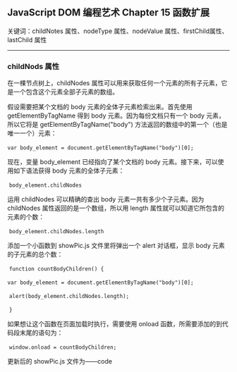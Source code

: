 ## JavaScript DOM 编程艺术 Chapter 15  函数扩展

关键词：childNotes 属性、nodeType 属性、nodeValue 属性、firstChild属性、lastChild 属性

---

### childNods 属性

在一棵节点树上，childNodes 属性可以用来获取任何一个元素的所有子元素，它是一个包含这个元素全部子元素的数组。

假设需要把某个文档的 body 元素的全体子元素检索出来。首先使用 getElementByTagName 得到 body 元素。因为每份文档只有一个 body 元素，所以它将是 getElementByTagName("body") 方法返回的数组中的第一个（也是唯一一个）元素：

​                                `var body_element = document.getElementByTagName("body")[0];`

现在，变量 body_element 已经指向了某个文档的 body 元素。接下来，可以使用如下语法获得 body 元素的全体子元素：

​                                `body_element.childNodes`

运用 childNodes 可以精确的查出 body 元素一共有多少个子元素。因为 childNodes 属性返回的是一个数组，所以用 length 属性就可以知道它所包含的元素的个数：

​                                 `body_element.childNodes.length`

添加一个小函数到 showPic.js 文件里将弹出一个 alert 对话框，显示 body 元素的子元素的总个数：

​                                  `function countBodyChildren() {`

​                                        `var body_element = document.getElementByTagName("body")[0];`

​                                        `alert(body_element.childNodes.length);`

​                                  `}`

如果想让这个函数在页面加载时执行，需要使用 onload 函数，所需要添加的到代码段末尾的语句为：

​                                   `window.onload = countBodyChildren;`

更新后的 showPic.js 文件为——code